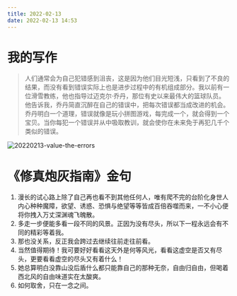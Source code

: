 ```yaml
---
title: 2022-02-13
date: 2022-02-13 14:53
---
```


# 我的写作

> 人们通常会为自己犯错感到沮丧，这是因为他们目光短浅，只看到了不良的结果，而没有看到错误实际上也是进步过程中的有机组成部分。我以前有一位滑雪教练，他也指导过迈克尔·乔丹，那位有史以来最伟大的篮球队员。他告诉我，乔丹简直沉醉在自己的错误中，把每次错误都当成改进的机会。乔丹明白一个道理，错误就像是玩小拼图游戏，每完成一个，就会得到一个宝贝。当你每犯一个错误并从中吸取教训，就会使你在未来免于再犯几千个类似的错误。

![20220213-value-the-errors](http://images.iotop.work/uPic/20220213-value-the-errors.jpg)


# 《修真炮灰指南》金句
1. 漫长的试心路上除了自己再也看不到其他任何人，唯有爬不完的台阶化身世人内心种种魔障，欲望、诱惑、恐惧与绝望等等皆成百倍吞噬而来，一不小心便将你拽入万丈深渊魂飞魄散。
2. 多走一步便能多看一段不同的风景。正因为没有尽头，所以下一程永远会有不同的精彩等着我。
3. 那也没关系，反正我会跨过去继续往前走往前看。
4. 当然值得期待！我可要好好看看这天外是何等风光，看看这虚空是否又有尽头，更要看看虚空的尽头又有着什么！
5. 她总算明白没靠山没后盾什么都只能靠自己的那种无奈，自由归自由，但喝着西北风的自由味道实在太酸爽。
6. 如何取舍，只在一念之间。